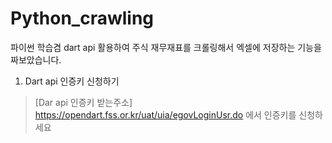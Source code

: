 # Python_crawling
파이썬 학습겸 dart api 활용하여 주식 재무재표를 크롤링해서 엑셀에 저장하는 기능을 짜보았습니다.


1. Dart api 인증키 신청하기 
>[Dar api 인증키 받는주소] https://opendart.fss.or.kr/uat/uia/egovLoginUsr.do 에서 인증키를 신청하세요
